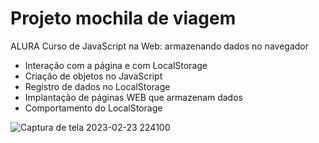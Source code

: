 # Projeto mochila de viagem
ALURA
Curso de JavaScript na Web: armazenando dados no navegador

- Interação com a página e com LocalStorage
- Criação de objetos no JavaScript
- Registro de dados no LocalStorage
- Implantação de páginas WEB que armazenam dados
- Comportamento do LocalStorage

![Captura de tela 2023-02-23 224100](https://user-images.githubusercontent.com/69656085/221071373-8fdb6d21-d978-4671-9f82-09a4ce7fc515.png)
